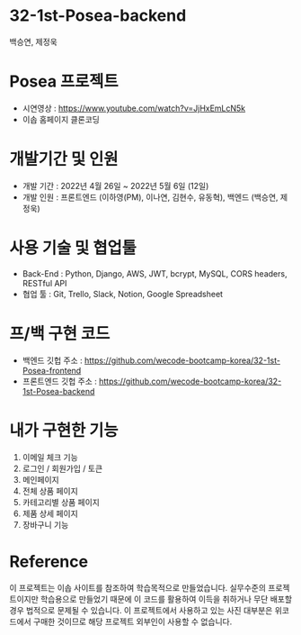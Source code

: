 # 32-1st-Posea-backend
백승연, 제정욱

# Posea 프로젝트
- 시연영상 : https://www.youtube.com/watch?v=JjHxEmLcN5k
- 이솝 홈페이지 클론코딩


# 개발기간 및 인원
- 개발 기간 : 2022년 4월 26일 ~ 2022년 5월 6일 (12일)
- 개발 인원 : 프론트엔드 (이하영(PM), 이나연, 김현수, 유동혁), 백엔드 (백승연, 제정욱)

# 사용 기술 및 협업툴
- Back-End : Python, Django, AWS, JWT, bcrypt, MySQL, CORS headers, RESTful API
- 협업 툴 : Git, Trello, Slack, Notion, Google Spreadsheet

# 프/백 구현 코드
- 백엔드 깃헙 주소 : https://github.com/wecode-bootcamp-korea/32-1st-Posea-frontend
- 프론트엔드 깃헙 주소 : https://github.com/wecode-bootcamp-korea/32-1st-Posea-backend

# 내가 구현한 기능
1. 이메일 체크 기능
2. 로그인 / 회원가입 / 토큰
3. 메인페이지
4. 전체 상품 페이지
5. 카테고리별 상품 페이지
6. 제품 상세 페이지
7. 장바구니 기능

# Reference
이 프로젝트는 이솝 사이트를 참조하여 학습목적으로 만들었습니다. 실무수준의 프로젝트이지만 학습용으로 만들었기 때문에 이 코드를 활용하여 이득을 취하거나 무단 배포할 경우 법적으로 문제될 수 있습니다. 이 프로젝트에서 사용하고 있는 사진 대부분은 위코드에서 구매한 것이므로 해당 프로젝트 외부인이 사용할 수 없습니다.
